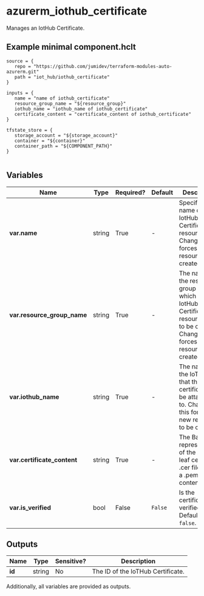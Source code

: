 # azurerm_iothub_certificate

Manages an IotHub Certificate.

## Example minimal component.hclt

```hcl
source = {
   repo = "https://github.com/jumidev/terraform-modules-auto-azurerm.git" 
   path = "iot_hub/iothub_certificate" 
}

inputs = {
   name = "name of iothub_certificate" 
   resource_group_name = "${resource_group}" 
   iothub_name = "iothub_name of iothub_certificate" 
   certificate_content = "certificate_content of iothub_certificate" 
}

tfstate_store = {
   storage_account = "${storage_account}" 
   container = "${container}" 
   container_path = "${COMPONENT_PATH}" 
}


```

## Variables

| Name | Type | Required? |  Default  |  Description |
| ---- | ---- | --------- |  ----------- | ----------- |
| **var.name** | string | True | -  |  Specifies the name of the IotHub Certificate resource. Changing this forces a new resource to be created. | 
| **var.resource_group_name** | string | True | -  |  The name of the resource group under which the IotHub Certificate resource has to be created. Changing this forces a new resource to be created. | 
| **var.iothub_name** | string | True | -  |  The name of the IoTHub that this certificate will be attached to. Changing this forces a new resource to be created. | 
| **var.certificate_content** | string | True | -  |  The Base-64 representation of the X509 leaf certificate .cer file or just a .pem file content. | 
| **var.is_verified** | bool | False | `False`  |  Is the certificate verified? Defaults to `false`. | 



## Outputs

| Name | Type | Sensitive? | Description |
| ---- | ---- | --------- | --------- |
| **id** | string | No  | The ID of the IoTHub Certificate. | 

Additionally, all variables are provided as outputs.
